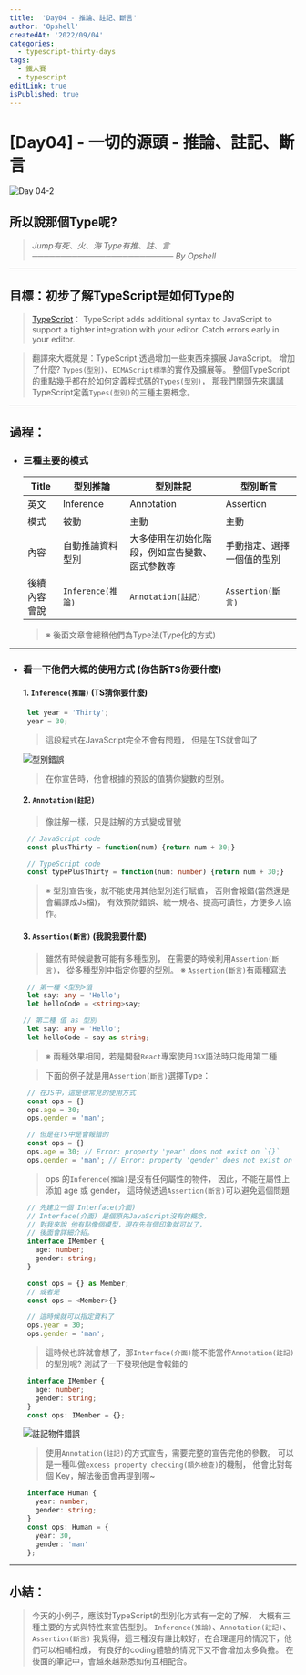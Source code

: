 ```yaml
---
title:  'Day04 - 推論、註記、斷言'
author: 'Opshell'
createdAt: '2022/09/04'
categories:
  - typescript-thirty-days
tags:
  - 鐵人賽
  - typescript
editLink: true
isPublished: true
---
```


# [Day04] - 一切的源頭 - 推論、註記、斷言
![Day 04-2](https://ithelp.ithome.com.tw/upload/images/20220904/20109918zYSZIgGEC9.jpg)

## 所以說那個Type呢?
   > *Jump有死、火、海*
   > *Type有推、註、言*
   > *───────────────────────── By Opshell*

---
## 目標：初步了解TypeScript是如何Type的
   > [TypeScript]((https://www.typescriptlang.org/))：
   > TypeScript adds additional syntax to JavaScript
   > to support a tighter integration
   > with your editor. Catch errors early in your editor.

   > 翻譯來大概就是：TypeScript 透過增加一些東西來擴展 JavaScript。
   > 增加了什麼? `Types(型別)`、`ECMAScript標準`的實作及擴展等。
   > 整個TypeScript的重點幾乎都在於如何定義程式碼的`Types(型別)`，
   > 那我們開頭先來講講TypeScript定義`Types(型別)`的三種主要概念。

---
## 過程：
- ### 三種主要的模式
   Title|型別推論|型別註記|型別斷言
   -------------|-------------|-------------|-------------
   英文|Inference|Annotation|Assertion
   模式|被動|主動|主動
   內容|自動推論資料型別|大多使用在初始化階段，例如宣告變數、函式參數等|手動指定、選擇一個值的型別
   後續內容會說|`Inference(推論)`|`Annotation(註記)`|`Assertion(斷言)`

   > ※ 後面文章會總稱他們為Type法(Type化的方式)

---
- ### 看一下他們大概的使用方式 (你告訴TS你要什麼)
   #### 1. `Inference(推論)` (TS猜你要什麼)
   ```JavaScript
    let year = 'Thirty';
    year = 30;
   ```
   > 這段程式在JavaScript完全不會有問題，
   > 但是在TS就會叫了

   ![型別錯誤](https://ithelp.ithome.com.tw/upload/images/20220904/20109918vtdUQv0lq6.png)
   > 在你宣告時，他會根據的預設的值猜你變數的型別。

   #### 2. `Annotation(註記)`
   > 像註解一樣，只是註解的方式變成冒號
   ```javascript
    // JavaScript code
    const plusThirty = function(num) {return num + 30;}
   ```
   ```typescript
    // TypeScript code
    const typePlusThirty = function(num: number) {return num + 30;}
   ```
   > ※ 型別宣告後，就不能使用其他型別進行賦值，
   >    否則會報錯(當然還是會編譯成Js檔)，
   >    有效預防錯誤、統一規格、提高可讀性，方便多人協作。

   #### 3. `Assertion(斷言)` (我說我要什麼)
   > 雖然有時候變數可能有多種型別，
   > 在需要的時候利用`Assertion(斷言)`，
   > 從多種型別中指定你要的型別。
   > ※ `Assertion(斷言)`有兩種寫法
   ```typescript
    // 第一種 <型別>值
    let say: any = 'Hello';
    let helloCode = <string>say;
   ```
   ```typescript
   // 第二種 值 as 型別
    let say: any = 'Hello';
    let helloCode = say as string;
   ```
   > ※ 兩種效果相同，若是開發`React`專案使用`JSX`語法時只能用第二種

   > 下面的例子就是用`Assertion(斷言)`選擇Type：
   ```JavaScript
    // 在JS中，這是很常見的使用方式
    const ops = {}
    ops.age = 30;
    ops.gender = 'man';
   ```
   ```typescript
    // 但是在TS中是會報錯的
    const ops = {}
    ops.age = 30; // Error: property 'year' does not exist on `{}`
    ops.gender = 'man'; // Error: property 'gender' does not exist on `{}`
   ```
   > ops 的`Inference(推論)`是沒有任何屬性的物件，
   > 因此，不能在屬性上添加 age 或 gender，
   > 這時候透過`Assertion(斷言)`可以避免這個問題

   ``` typescript
    // 先建立一個 Interface(介面)
    // Interface(介面) 是個原先JavaScript沒有的概念，
    // 對我來說 他有點像個模型，現在先有個印象就可以了，
    // 後面會詳細介紹。
    interface IMember {
      age: number;
      gender: string;
    }

    const ops = {} as Member;
    // 或者是
    const ops = <Member>{}

    // 這時候就可以指定資料了
    ops.year = 30;
    ops.gender = 'man';
   ```
   > 這時候也許就會想了，那`Interface(介面)`能不能當作`Annotation(註記)`的型別呢?
   > 測試了一下發現他是會報錯的

   ``` typescript
    interface IMember {
      age: number;
      gender: string;
    }
    const ops: IMember = {};
   ```
   ![註記物件錯誤](https://ithelp.ithome.com.tw/upload/images/20220904/20109918mXGRZq1bGM.png)
   > 使用`Annotation(註記)`的方式宣告，需要完整的宣告完他的參數。
   > 可以是一種叫做`excess property checking(額外檢查)`的機制，
   > 他會比對每個 Key，解法後面會再提到喔~
   ``` typescript
    interface Human {
      year: number;
      gender: string;
    }
    const ops: Human = {
      year: 30,
      gender: 'man'
    };
   ```

---
## 小結：
   > 今天的小例子，應該對TypeScript的型別化方式有一定的了解，
   > 大概有三種主要的方式與特性來宣告型別。
   > `Inference(推論)`、`Annotation(註記)`、`Assertion(斷言)`
   > 我覺得，這三種沒有誰比較好，在合理運用的情況下，他們可以相輔相成，
   > 有良好的coding體驗的情況下又不會增加太多負擔。
   > 在後面的筆記中，會越來越熟悉如何互相配合。
